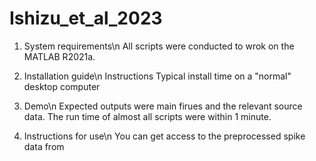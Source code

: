 # Ishizu_et_al_2023

1. System requirements\n
All scripts were conducted to wrok on the MATLAB R2021a.


2. Installation guide\n
Instructions
Typical install time on a "normal" desktop computer

3. Demo\n
Expected outputs were main firues and the relevant source data.
The run time of almost all scripts were within 1 minute.  

5. Instructions for use\n
You can get access to the preprocessed spike data from 
